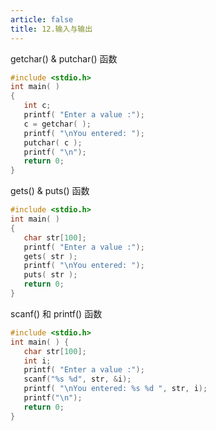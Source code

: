 ```yaml
---
article: false
title: 12.输入与输出
---
```




getchar() & putchar() 函数
```c
#include <stdio.h>
int main( )
{
   int c;
   printf( "Enter a value :");
   c = getchar( );
   printf( "\nYou entered: ");
   putchar( c );
   printf( "\n");
   return 0;
}
```


gets() & puts() 函数
```c
#include <stdio.h>
int main( )
{
   char str[100];
   printf( "Enter a value :");
   gets( str );
   printf( "\nYou entered: ");
   puts( str );
   return 0;
}
```
scanf() 和 printf() 函数
```c
#include <stdio.h>
int main( ) {
   char str[100];
   int i;
   printf( "Enter a value :");
   scanf("%s %d", str, &i);
   printf( "\nYou entered: %s %d ", str, i);
   printf("\n");
   return 0;
}
```






















